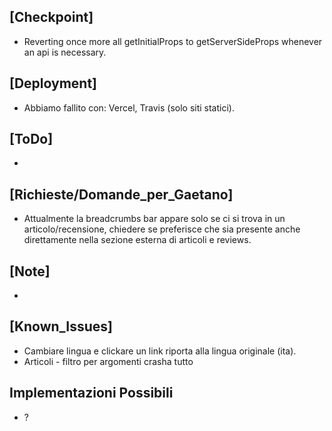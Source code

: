## [Checkpoint]
- Reverting once more all getInitialProps to getServerSideProps whenever an api is necessary.
## [Deployment]
- Abbiamo fallito con: Vercel, Travis (solo siti statici).
## [ToDo]
- 
## [Richieste/Domande_per_Gaetano]
- Attualmente la breadcrumbs bar appare solo se ci si trova in un articolo/recensione, chiedere se preferisce che sia presente anche direttamente nella sezione esterna di articoli e reviews.
## [Note]
- 
## [Known_Issues]
- Cambiare lingua e clickare un link riporta alla lingua originale (ita).
- Articoli - filtro per argomenti crasha tutto
## Implementazioni Possibili 
- ?